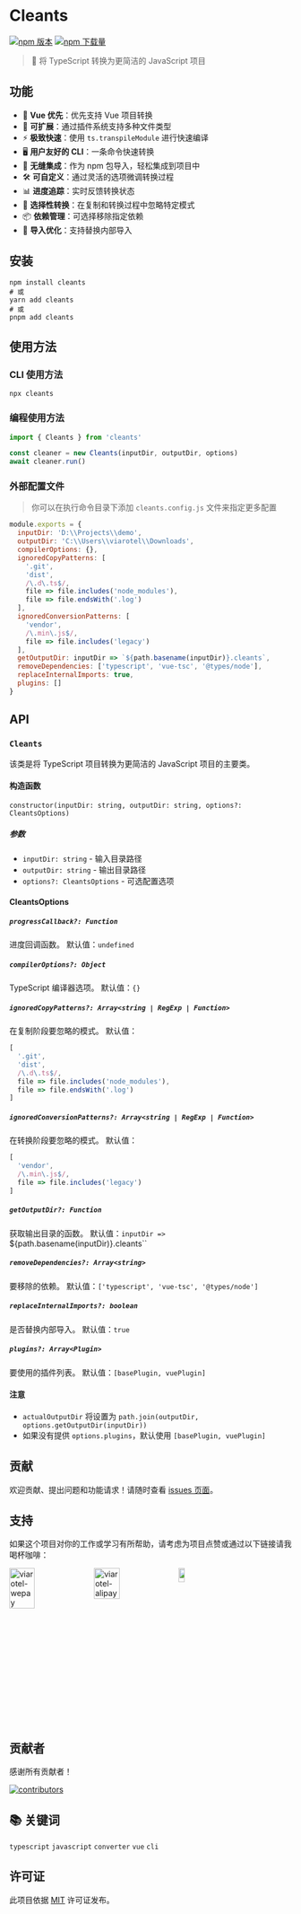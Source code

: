 # Cleants

[![npm 版本](https://img.shields.io/npm/v/cleants)](https://npmjs.com/package/cleants)
[![npm 下载量](https://img.shields.io/npm/dm/cleants)](https://npm.chart.dev/cleants)

> 🧹 将 TypeScript 转换为更简洁的 JavaScript 项目

## 功能

- 🖖 **Vue 优先**：优先支持 Vue 项目转换
- 🔌 **可扩展**：通过插件系统支持多种文件类型
- ⚡ **极致快速**：使用 `ts.transpileModule` 进行快速编译
- 🖥️ **用户友好的 CLI**：一条命令快速转换
- 🧩 **无缝集成**：作为 npm 包导入，轻松集成到项目中
- 🛠️ **可自定义**：通过灵活的选项微调转换过程
- 📊 **进度追踪**：实时反馈转换状态
- 🎯 **选择性转换**：在复制和转换过程中忽略特定模式
- 📦 **依赖管理**：可选择移除指定依赖
- 🔄 **导入优化**：支持替换内部导入

## 安装

```shell
npm install cleants
# 或
yarn add cleants
# 或
pnpm add cleants
```

## 使用方法

### CLI 使用方法

```shell
npx cleants
```

### 编程使用方法

```javascript
import { Cleants } from 'cleants'

const cleaner = new Cleants(inputDir, outputDir, options)
await cleaner.run()
```

### 外部配置文件

> 你可以在执行命令目录下添加 `cleants.config.js` 文件来指定更多配置

```javascript
module.exports = {
  inputDir: 'D:\\Projects\\demo',
  outputDir: 'C:\\Users\\viarotel\\Downloads',
  compilerOptions: {},
  ignoredCopyPatterns: [
    '.git',
    'dist',
    /\.d\.ts$/,
    file => file.includes('node_modules'),
    file => file.endsWith('.log')
  ],
  ignoredConversionPatterns: [
    'vendor',
    /\.min\.js$/,
    file => file.includes('legacy')
  ],
  getOutputDir: inputDir => `${path.basename(inputDir)}.cleants`,
  removeDependencies: ['typescript', 'vue-tsc', '@types/node'],
  replaceInternalImports: true,
  plugins: []
}
```

## API

### `Cleants`

该类是将 TypeScript 项目转换为更简洁的 JavaScript 项目的主要类。

#### 构造函数

`constructor(inputDir: string, outputDir: string, options?: CleantsOptions)`

##### 参数

- `inputDir: string` - 输入目录路径
- `outputDir: string` - 输出目录路径
- `options?: CleantsOptions` - 可选配置选项

#### CleantsOptions

##### `progressCallback?: Function`
进度回调函数。
默认值：`undefined`

##### `compilerOptions?: Object`
TypeScript 编译器选项。
默认值：`{}`

##### `ignoredCopyPatterns?: Array<string | RegExp | Function>`
在复制阶段要忽略的模式。
默认值：
```javascript
[
  '.git',
  'dist',
  /\.d\.ts$/,
  file => file.includes('node_modules'),
  file => file.endsWith('.log')
]
```

##### `ignoredConversionPatterns?: Array<string | RegExp | Function>`
在转换阶段要忽略的模式。
默认值：
```javascript
[
  'vendor',
  /\.min\.js$/,
  file => file.includes('legacy')
]
```

##### `getOutputDir?: Function`
获取输出目录的函数。
默认值：`inputDir => `${path.basename(inputDir)}.cleants``

##### `removeDependencies?: Array<string>`
要移除的依赖。
默认值：`['typescript', 'vue-tsc', '@types/node']`

##### `replaceInternalImports?: boolean`
是否替换内部导入。
默认值：`true`

##### `plugins?: Array<Plugin>`
要使用的插件列表。
默认值：`[basePlugin, vuePlugin]`

#### 注意

- `actualOutputDir` 将设置为 `path.join(outputDir, options.getOutputDir(inputDir))`
- 如果没有提供 `options.plugins`，默认使用 `[basePlugin, vuePlugin]`

## 贡献

欢迎贡献、提出问题和功能请求！请随时查看 [issues 页面](https://github.com/viarotel-org/cleants/issues)。

## 支持

如果这个项目对你的工作或学习有所帮助，请考虑为项目点赞或通过以下链接请我喝杯咖啡：

<div style="display:flex;">
  <img src="https://cdn.jsdelivr.net/gh/viarotel-org/escrcpy@main/src/assets/sponsor/viarotel-wepay.png" alt="viarotel-wepay" width="30%">
  <img src="https://cdn.jsdelivr.net/gh/viarotel-org/escrcpy@main/src/assets/sponsor/viarotel-alipay.png" alt="viarotel-alipay" width="30%">
  <a href="https://www.paypal.com/paypalme/viarotel" target="_blank" rel="noopener noreferrer">
    <img src="https://cdn.jsdelivr.net/gh/viarotel-org/escrcpy@main/src/assets/sponsor/viarotel-paypal.png" alt="viarotel-paypal" width="30%">
  </a>
</div>

## 贡献者

感谢所有贡献者！

<a href="https://github.com/viarotel-org/cleants/graphs/contributors">
  <img src="https://contrib.rocks/image?repo=viarotel-org/cleants" alt="contributors" />
</a>

## 📚 关键词
`typescript` `javascript` `converter` `vue` `cli`

## 许可证

此项目依据 [MIT](LICENSE) 许可证发布。
